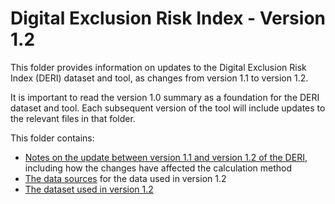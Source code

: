 # Digital Exclusion Risk Index - Version 1.2

This folder provides information on updates to the Digital Exclusion Risk Index (DERI) dataset and tool, as changes from version 1.1 to version 1.2.

It is important to read the version 1.0 summary as a foundation for the DERI dataset and tool. Each subsequent version of the tool will include updates to the relevant files in that folder.

This folder contains:
 - [Notes on the update between version 1.1 and version 1.2 of the DERI](Update%20notes_v1.2.md), including how the changes have affected the calculation method
 - [The data sources](Data%20sources_v1.2.csv) for the data used in version 1.2
 - [The dataset used in version 1.2](DERI%20dataset_v1.2.csv)
